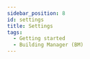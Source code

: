 ```yaml
---
sidebar_position: 8
id: settings
title: Settings
tags:
  - Getting started
  - Building Manager (BM)
---
```

